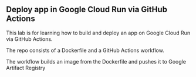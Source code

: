 ## Deploy app in Google Cloud Run via GitHub Actions

This lab is for learning how to build and deploy an app on Google Cloud Run via GitHub Actions.

The repo consists of a Dockerfile and a GitHub Actions workflow. 

The workflow builds an image from the Dockerfile and pushes it to Google Artifact Registry

